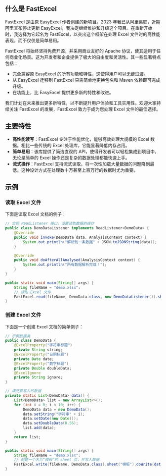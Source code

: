 ## 什么是 FastExcel

FastExcel 是由原 EasyExcel 作者创建的新项目。2023 年我已从阿里离职，近期阿里宣布停止更新 EasyExcel，我决定继续维护和升级这个项目。在重新开始时，我选择为它起名为 FastExcel，以突出这个框架在处理 Excel 文件时的高性能表现，而不仅仅是简单易用。

FastExcel 将始终坚持免费开源，并采用商业友好的 Apache 协议，使其适用于任何商业化场景。这为开发者和企业提供了极大的自由度和灵活性。其一些显著特点包括：

- 完全兼容原 EasyExcel 的所有功能和特性，这使得用户可以无缝过渡。
- 从 EasyExcel 迁移到 FastExcel 只需简单地更换包名和 Maven 依赖即可完成升级。
- 在功能上，比 EasyExcel 提供更多新的特性和改进。

我们计划在未来推出更多新特性，以不断提升用户体验和工具实用性。欢迎大家持续关注 FastExcel 的发展，FastExcel 致力于成为您处理 Excel 文件的最佳选择。

## 主要特性

- **高性能读写**：FastExcel 专注于性能优化，能够高效处理大规模的 Excel 数据。相比一些传统的 Excel 处理库，它能显著降低内存占用。
- **简单易用**：该库提供了简洁直观的 API，使得开发者可以轻松集成到项目中，无论是简单的 Excel 操作还是复杂的数据处理都能快速上手。
- **流式操作**：FastExcel 支持流式读取，将一次性加载大量数据的问题降到最低。这种设计方式在处理数十万甚至上百万行的数据时尤为重要。

## 示例

### 读取 Excel 文件

下面是读取 Excel 文档的例子：

```java
// 实现 ReadListener 接口，设置读取数据的操作
public class DemoDataListener implements ReadListener<DemoData> {
    @Override
    public void invoke(DemoData data, AnalysisContext context) {
        System.out.println("解析到一条数据" + JSON.toJSONString(data));
    }

    @Override
    public void doAfterAllAnalysed(AnalysisContext context) {
        System.out.println("所有数据解析完成！");
    }
}

public static void main(String[] args) {
    String fileName = "demo.xlsx";
    // 读取 Excel 文件
    FastExcel.read(fileName, DemoData.class, new DemoDataListener()).sheet().doRead();
}
```

### 创建 Excel 文件

下面是一个创建 Excel 文档的简单例子：

```java
// 示例数据类
public class DemoData {
    @ExcelProperty("字符串标题")
    private String string;
    @ExcelProperty("日期标题")
    private Date date;
    @ExcelProperty("数字标题")
    private Double doubleData;
    @ExcelIgnore
    private String ignore;
}

// 填充要写入的数据
private static List<DemoData> data() {
    List<DemoData> list = new ArrayList<>();
    for (int i = 0; i < 10; i++) {
        DemoData data = new DemoData();
        data.setString("字符串" + i);
        data.setDate(new Date());
        data.setDoubleData(0.56);
        list.add(data);
    }
    return list;
}

public static void main(String[] args) {
    String fileName = "demo.xlsx";
    // 创建一个名为“模板”的 sheet 页，并写入数据
    FastExcel.write(fileName, DemoData.class).sheet("模板").doWrite(data());
}
```
